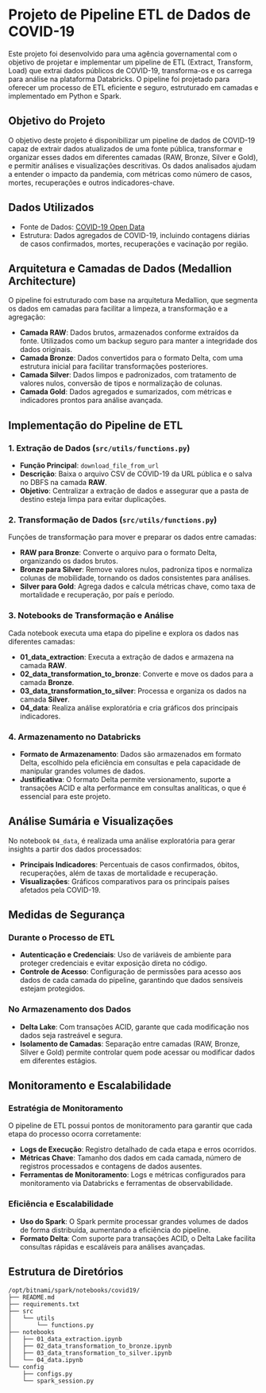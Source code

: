 # Projeto de Pipeline ETL de Dados de COVID-19

Este projeto foi desenvolvido para uma agência governamental com o objetivo de projetar e implementar um pipeline de ETL (Extract, Transform, Load) que extrai dados públicos de COVID-19, transforma-os e os carrega para análise na plataforma Databricks. O pipeline foi projetado para oferecer um processo de ETL eficiente e seguro, estruturado em camadas e implementado em Python e Spark.

## Objetivo do Projeto

O objetivo deste projeto é disponibilizar um pipeline de dados de COVID-19 capaz de extrair dados atualizados de uma fonte pública, transformar e organizar esses dados em diferentes camadas (RAW, Bronze, Silver e Gold), e permitir análises e visualizações descritivas. Os dados analisados ajudam a entender o impacto da pandemia, com métricas como número de casos, mortes, recuperações e outros indicadores-chave.

## Dados Utilizados
- Fonte de Dados: [COVID-19 Open Data](https://storage.googleapis.com/covid19-open-data/v3/latest/aggregated.csv)
- Estrutura: Dados agregados de COVID-19, incluindo contagens diárias de casos confirmados, mortes, recuperações e vacinação por região.

## Arquitetura e Camadas de Dados (Medallion Architecture)

O pipeline foi estruturado com base na arquitetura Medallion, que segmenta os dados em camadas para facilitar a limpeza, a transformação e a agregação:

- **Camada RAW**: Dados brutos, armazenados conforme extraídos da fonte. Utilizados como um backup seguro para manter a integridade dos dados originais.
- **Camada Bronze**: Dados convertidos para o formato Delta, com uma estrutura inicial para facilitar transformações posteriores.
- **Camada Silver**: Dados limpos e padronizados, com tratamento de valores nulos, conversão de tipos e normalização de colunas.
- **Camada Gold**: Dados agregados e sumarizados, com métricas e indicadores prontos para análise avançada.

## Implementação do Pipeline de ETL

### 1. Extração de Dados (`src/utils/functions.py`)
- **Função Principal**: `download_file_from_url`
- **Descrição**: Baixa o arquivo CSV de COVID-19 da URL pública e o salva no DBFS na camada **RAW**.
- **Objetivo**: Centralizar a extração de dados e assegurar que a pasta de destino esteja limpa para evitar duplicações.

### 2. Transformação de Dados (`src/utils/functions.py`)
Funções de transformação para mover e preparar os dados entre camadas:
   - **RAW para Bronze**: Converte o arquivo para o formato Delta, organizando os dados brutos.
   - **Bronze para Silver**: Remove valores nulos, padroniza tipos e normaliza colunas de mobilidade, tornando os dados consistentes para análises.
   - **Silver para Gold**: Agrega dados e calcula métricas chave, como taxa de mortalidade e recuperação, por país e período.

### 3. Notebooks de Transformação e Análise
Cada notebook executa uma etapa do pipeline e explora os dados nas diferentes camadas:
   - **01_data_extraction**: Executa a extração de dados e armazena na camada **RAW**.
   - **02_data_transformation_to_bronze**: Converte e move os dados para a camada **Bronze**.
   - **03_data_transformation_to_silver**: Processa e organiza os dados na camada **Silver**.
   - **04_data**: Realiza análise exploratória e cria gráficos dos principais indicadores.

### 4. Armazenamento no Databricks
- **Formato de Armazenamento**: Dados são armazenados em formato Delta, escolhido pela eficiência em consultas e pela capacidade de manipular grandes volumes de dados.
- **Justificativa**: O formato Delta permite versionamento, suporte a transações ACID e alta performance em consultas analíticas, o que é essencial para este projeto.

## Análise Sumária e Visualizações
No notebook `04_data`, é realizada uma análise exploratória para gerar insights a partir dos dados processados:
- **Principais Indicadores**: Percentuais de casos confirmados, óbitos, recuperações, além de taxas de mortalidade e recuperação.
- **Visualizações**: Gráficos comparativos para os principais países afetados pela COVID-19.

## Medidas de Segurança
### Durante o Processo de ETL
- **Autenticação e Credenciais**: Uso de variáveis de ambiente para proteger credenciais e evitar exposição direta no código.
- **Controle de Acesso**: Configuração de permissões para acesso aos dados de cada camada do pipeline, garantindo que dados sensíveis estejam protegidos.

### No Armazenamento dos Dados
- **Delta Lake**: Com transações ACID, garante que cada modificação nos dados seja rastreável e segura.
- **Isolamento de Camadas**: Separação entre camadas (RAW, Bronze, Silver e Gold) permite controlar quem pode acessar ou modificar dados em diferentes estágios.

## Monitoramento e Escalabilidade

### Estratégia de Monitoramento
O pipeline de ETL possui pontos de monitoramento para garantir que cada etapa do processo ocorra corretamente:
- **Logs de Execução**: Registro detalhado de cada etapa e erros ocorridos.
- **Métricas Chave**: Tamanho dos dados em cada camada, número de registros processados e contagens de dados ausentes.
- **Ferramentas de Monitoramento**: Logs e métricas configurados para monitoramento via Databricks e ferramentas de observabilidade.

### Eficiência e Escalabilidade
- **Uso do Spark**: O Spark permite processar grandes volumes de dados de forma distribuída, aumentando a eficiência do pipeline.
- **Formato Delta**: Com suporte para transações ACID, o Delta Lake facilita consultas rápidas e escaláveis para análises avançadas.

## Estrutura de Diretórios

```plaintext
/opt/bitnami/spark/notebooks/covid19/
├── README.md
├── requirements.txt
├── src
│   └── utils
│       └── functions.py
├── notebooks
│   ├── 01_data_extraction.ipynb
│   ├── 02_data_transformation_to_bronze.ipynb
│   ├── 03_data_transformation_to_silver.ipynb
│   └── 04_data.ipynb
└── config
    ├── configs.py
    └── spark_session.py

